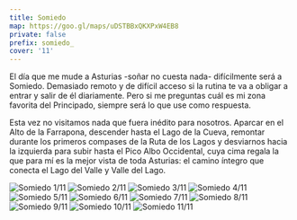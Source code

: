 ```yaml
---
title: Somiedo
map: https://goo.gl/maps/uDSTBBxQKXPxW4EB8
private: false
prefix: somiedo_
cover: '11'
---
```

El día que me mude a Asturias -soñar no cuesta nada- difícilmente será a Somiedo. Demasiado remoto y de difícil acceso si la rutina te va a obligar a entrar y salir de él diariamente. Pero si me preguntas cuál es mi zona favorita del Principado, siempre será lo que use como respuesta.

Esta vez no visitamos nada que fuera inédito para nosotros. Aparcar en el Alto de la Farrapona, descender hasta el Lago de la Cueva, remontar durante los primeros compases de la Ruta de los Lagos y desviarnos hacia la izquierda para subir hasta el Pico Albo Occidental, cuya cima regala la que para mí es la mejor vista de toda Asturias: el camino íntegro que conecta el Lago del Valle y Valle del Lago.

![Somiedo 1/11](01)
![Somiedo 2/11](02)
![Somiedo 3/11](03)
![Somiedo 4/11](04)
![Somiedo 5/11](05)
![Somiedo 6/11](06)
![Somiedo 7/11](07)
![Somiedo 8/11](08)
![Somiedo 9/11](09)
![Somiedo 10/11](10)
![Somiedo 11/11](11)